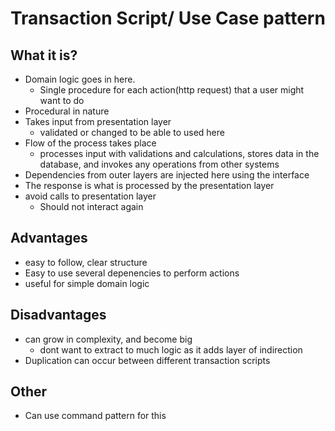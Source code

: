# Transaction Script/ Use Case pattern

## What it is?
- Domain logic goes in here.
  - Single procedure for each action(http request) that a user might want to do
- Procedural in nature
- Takes input from presentation layer
  - validated or changed to be able to used here
- Flow of the process takes place
  - processes input with validations and calculations, stores data in the database, and invokes any operations from other systems
- Dependencies from outer layers are injected here using the interface
- The response is what is processed by the presentation layer
- avoid calls to presentation layer
  - Should not interact again


## Advantages

- easy to follow, clear structure
- Easy to use several depenencies to perform actions
- useful for simple domain logic

## Disadvantages

- can grow in complexity, and become big
  - dont want to extract to much logic as it adds layer of indirection
- Duplication can occur between different transaction scripts

## Other

- Can use command pattern for this
